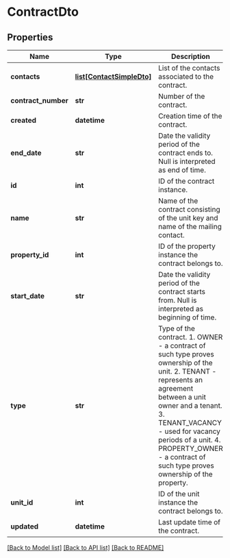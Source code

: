 # ContractDto

## Properties
Name | Type | Description | Notes
------------ | ------------- | ------------- | -------------
**contacts** | [**list[ContactSimpleDto]**](ContactSimpleDto.md) | List of the contacts associated to the contract. | [optional] 
**contract_number** | **str** | Number of the contract. | [optional] 
**created** | **datetime** | Creation time of the contract. | [optional] 
**end_date** | **str** | Date the validity period of the contract ends to. Null is interpreted as end of time. | [optional] 
**id** | **int** | ID of the contract instance. | [optional] 
**name** | **str** | Name of the contract consisting of the unit key and name of the mailing contact. | [optional] 
**property_id** | **int** | ID of the property instance the contract belongs to. | [optional] 
**start_date** | **str** | Date the validity period of the contract starts from. Null is interpreted as beginning of time. | [optional] 
**type** | **str** | Type of the contract.  1. OWNER - a contract of such type proves ownership of the unit.  2. TENANT - represents an agreement between a unit owner and a tenant.  3. TENANT_VACANCY - used for vacancy periods of a unit.  4. PROPERTY_OWNER - a contract of such type proves ownership of the property. | [optional] 
**unit_id** | **int** | ID of the unit instance the contract belongs to. | [optional] 
**updated** | **datetime** | Last update time of the contract. | [optional] 

[[Back to Model list]](../README.md#documentation-for-models) [[Back to API list]](../README.md#documentation-for-api-endpoints) [[Back to README]](../README.md)

